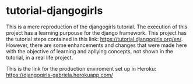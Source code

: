 # tutorial-djangogirls
This is a mere reproduction of the djangogirls tutorial. The execution of this project has a learning purpouse for the django framework. This project has the tutorial steps contained in this link: https://tutorial.djangogirls.org/en/. However, there are some enhancements and changes that were made here with the objective of learning and apllying concepts, not shown in the tutorial, in a real life project.

This is the link for the production enviroment set up in Heroku: https://djangogirls-gabriela.herokuapp.com/
